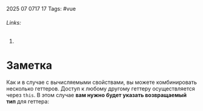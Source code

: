 2025 07 0717 17
Tags: #vue 
###### Links: 
1) 
# Заметка
Как и в случае с вычисляемыми свойствами, вы можете комбинировать несколько геттеров. Доступ к любому другому геттеру осуществляется через `this`. В этом случае **вам нужно будет указать возвращаемый тип** для геттера:
